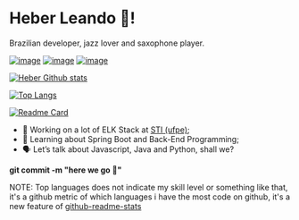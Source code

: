 # Heber Leando 🎷!
Brazilian developer, jazz lover and saxophone player. <br>


[![image](https://img.shields.io/badge/LinkedIn-0077B5)](https://www.linkedin.com/in/heberleandroluz/)
[![image](https://img.shields.io/badge/Gmail-D14836)](mailto:heberleandroluz@gmail.com)
[![image](https://img.shields.io/badge/Instagram-E4405F)](https://www.instagram.com/heberleandroluz/)

[![Heber Github stats](https://github-readme-stats.vercel.app/api?username=HeberLeandro&layout=compact&count_private=true&show_icons=true&bg_color=30,e96443,904e95&title_color=fff&text_color=fff&icon_color=fff)](https://github.com/HeberLeandro)

[![Top Langs](https://github-readme-stats.vercel.app/api/top-langs/?username=HeberLeandro&langs_count=8&bg_color=30,e96443,904e95&title_color=fff&text_color=fff&icon_color=fff)](https://github.com/HeberLeandro/)

[![Readme Card](https://github-readme-stats.vercel.app/api/pin/?username=HeberLeandro&repo=Contacts_Manager&theme=material-palenight)](https://github.com/HeberLeandro/Contacts_Manager)


- 💪 Working on a lot of ELK Stack at [STI (ufpe)](https://www.ufpe.br/sti);
- 🧠 Learning about Spring Boot and Back-End Programming;
- 🗣 Let’s talk about Javascript, Java and Python, shall we? 



**git commit -m "here we go 🚀"**
<p>
NOTE: Top languages does not indicate my skill level or something like that, it's a github metric of which languages i have the most code on github, it's a new feature of <a href="https://github.com/anuraghazra/github-readme-stats">github-readme-stats</a>
</p>

<!--
**HeberLeandro/HeberLeandro** is a ✨ _special_ ✨ repository because its `README.md` (this file) appears on your GitHub profile.

Here are some ideas to get you started:

- 🔭 I’m currently working on ...
- 🌱 I’m currently learning ...
- 👯 I’m looking to collaborate on ...
- 🤔 I’m looking for help with ...
- 💬 Ask me about ...
- 📫 How to reach me: ...
- 😄 Pronouns: ...
- ⚡ Fun fact: ...
-->
